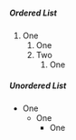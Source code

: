 ##### Ordered List
1. One
   1. One
   2. Two
      1. One

##### Unordered List

- One
  - One
    - One
